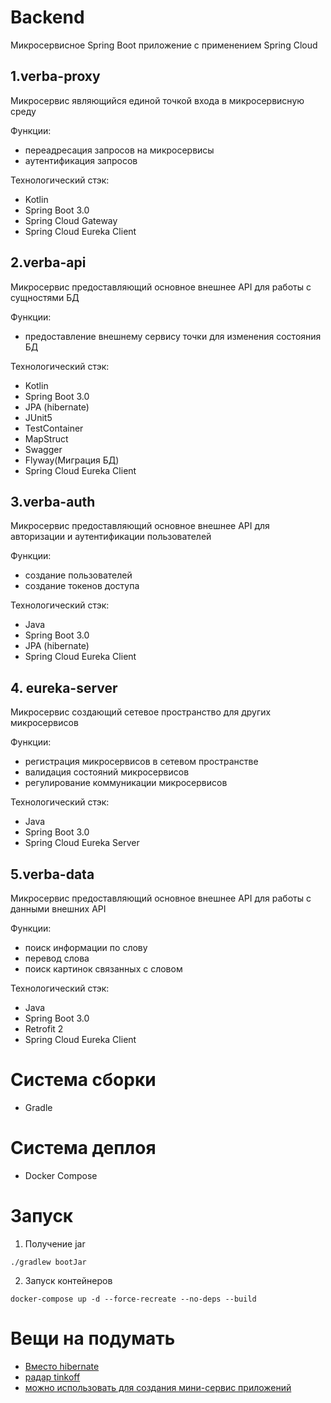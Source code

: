 # Backend
Микросервисное Spring Boot приложение c применением Spring Cloud 
## 1.verba-proxy 
Микросервис являющийся единой точкой входа в микросервисную среду 

Функции:
- переадресация запросов на микросервисы
- аутентификация запросов

Технологический стэк:
- Kotlin
- Spring Boot 3.0
- Spring Cloud Gateway
- Spring Cloud Eureka Client
 
## 2.verba-api
Микросервис предоставляющий основное внешнее API для работы с сущностями БД   

Функции:
- предоставление внешнему сервису точки для изменения состояния БД

Технологический стэк:
- Kotlin
- Spring Boot 3.0
- JPA (hibernate)
- JUnit5
- TestContainer 
- MapStruct
- Swagger
- Flyway(Миграция БД)
- Spring Cloud Eureka Client
 

## 3.verba-auth
Микросервис предоставляющий основное внешнее API для авторизации и аутентификации пользователей

Функции:
- создание пользователей 
- создание токенов доступа 

Технологический стэк:
- Java
- Spring Boot 3.0
- JPA (hibernate)
- Spring Cloud Eureka Client

## 4. eureka-server
Микросервис создающий сетевое пространство для других микросервисов 

Функции:
- регистрация микросервисов в сетевом пространстве 
- валидация состояний микросервисов 
- регулирование коммуникации микросервисов 


Технологический стэк:
- Java
- Spring Boot 3.0
- Spring Cloud Eureka Server 

## 5.verba-data 
Микросервис предоставляющий основное внешнее API для работы с данными внешних API

Функции:
- поиск информации по слову
- перевод слова 
- поиск картинок связанных с словом 

Технологический стэк:
- Java
- Spring Boot 3.0
- Retrofit 2
- Spring Cloud Eureka Client

# Система сборки
- Gradle

# Система деплоя 
- Docker Compose

# Запуск 
1. Получение jar
```
./gradlew bootJar
```
2. Запуск контейнеров
```
docker-compose up -d --force-recreate --no-deps --build
```

# Вещи на подумать 
- [Вместо hibernate](https://github.com/JetBrains/Exposed)
- [радар tinkoff](https://radar.tinkoff.ru/android/m-agent/)
- [можно использовать для создания мини-сервис приложений](https://www.http4k.org/)
